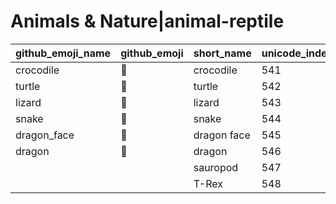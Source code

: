 # Animals & Nature|animal-reptile

|github_emoji_name|github_emoji|short_name|unicode_index|
|---|---|---|---|
|crocodile|:crocodile:|crocodile|541|
|turtle|:turtle:|turtle|542|
|lizard|:lizard:|lizard|543|
|snake|:snake:|snake|544|
|dragon_face|:dragon_face:|dragon face|545|
|dragon|:dragon:|dragon|546|
|||sauropod|547|
|||T-Rex|548|
